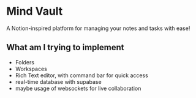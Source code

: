 # Mind Vault

A Notion-inspired platform for managing your notes and tasks with ease!

## What am I trying to implement

- Folders
- Workspaces
- Rich Text editor, with command bar for quick access
- real-time database with supabase
- maybe usage of websockets for live collaboration
